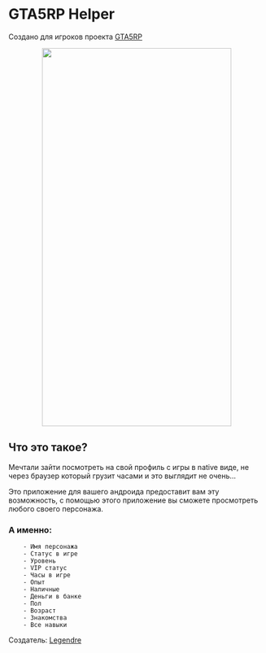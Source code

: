 # GTA5RP Helper

Создано для игроков проекта [GTA5RP](http://gta5rp.com/)


<p align="center">
  <img width="372" height="744" src="https://i.imgur.com/XuyXCy8.png">
</p>

## Что это такое?

Мечтали зайти посмотреть на свой профиль с игры в native виде,
не через браузер который грузит часами и это выглядит не очень...

Это приложение для вашего андроида предоставит вам эту возможность,
с помощью этого приложение вы сможете просмотреть любого своего персонажа.

### А именно:
```
    - Имя персонажа
    - Статус в игре
    - Уровень
    - VIP статус
    - Часы в игре
    - Опыт
    - Наличные
    - Деньги в банке
    - Пол
    - Возраст
    - Знакомства
    - Все навыки
```

Создатель: [Legendre](https://github.com/Legendree)
